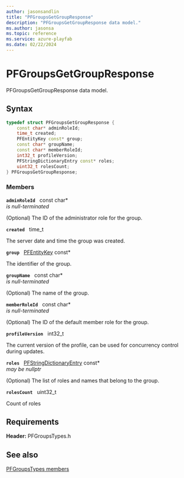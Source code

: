 ```yaml
---
author: jasonsandlin
title: "PFGroupsGetGroupResponse"
description: "PFGroupsGetGroupResponse data model."
ms.author: jasonsa
ms.topic: reference
ms.service: azure-playfab
ms.date: 02/22/2024
---
```


# PFGroupsGetGroupResponse  

PFGroupsGetGroupResponse data model.  

## Syntax  
  
```cpp
typedef struct PFGroupsGetGroupResponse {  
    const char* adminRoleId;  
    time_t created;  
    PFEntityKey const* group;  
    const char* groupName;  
    const char* memberRoleId;  
    int32_t profileVersion;  
    PFStringDictionaryEntry const* roles;  
    uint32_t rolesCount;  
} PFGroupsGetGroupResponse;  
```
  
### Members  
  
**`adminRoleId`** &nbsp; const char*  
*is null-terminated*  
  
(Optional) The ID of the administrator role for the group.
  
**`created`** &nbsp; time_t  
  
The server date and time the group was created.
  
**`group`** &nbsp; [PFEntityKey](../../pftypes/structs/pfentitykey-c.md) const*  
  
The identifier of the group.
  
**`groupName`** &nbsp; const char*  
*is null-terminated*  
  
(Optional) The name of the group.
  
**`memberRoleId`** &nbsp; const char*  
*is null-terminated*  
  
(Optional) The ID of the default member role for the group.
  
**`profileVersion`** &nbsp; int32_t  
  
The current version of the profile, can be used for concurrency control during updates.
  
**`roles`** &nbsp; [PFStringDictionaryEntry](../../pftypes/structs/pfstringdictionaryentry.md) const*  
*may be nullptr*  
  
(Optional) The list of roles and names that belong to the group.
  
**`rolesCount`** &nbsp; uint32_t  
  
Count of roles
  
  
## Requirements  
  
**Header:** PFGroupsTypes.h
  
## See also  
[PFGroupsTypes members](../pfgroupstypes_members.md)  

  
  
